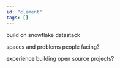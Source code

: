 ```yaml
---
id: "clement"
tags: []
---
```


build on snowflake datastack

spaces and problems people facing?

experience building open source projects?
